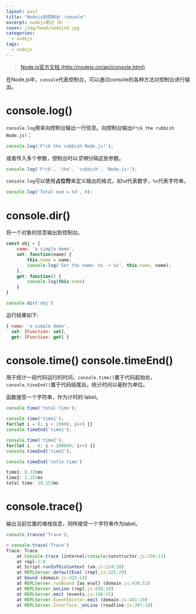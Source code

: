 ```yaml
---
layout: post
title: "Nodejs的控制台：console"
excerpt: nodejs笔记（0）
cover: /img/head/nodejs0.jpg
categories:
  - nodejs
tags:
  - nodejs
---
```


> [Node.js官方文档 (http://nodejs.cn/api/console.html)](http://nodejs.cn/api/console.html)

在Node.js中，`console`代表控制台，可以通过console的各种方法对控制台进行输出。

# console.log()

`console.log`用来向控制台输出一行信息。向控制台输出`F*ck the rubbish Node.js!`：

```javascript
console.log('F*ck the rubbish Node.js!');
```

或者传入多个参数，控制台时以*空格*分隔这些参数。

```javascript
console.log('F*ck', 'the', 'rubbish', 'Node.js!');
```

`console.log`可以使用**占位符**来定义输出的格式，如`%d`代表数字，`%s`代表字符串。

```javascript
console.log('Total num = %d', 0);
```



# console.dir()

将一个对象的信息输出到控制台。

```javascript
const obj = {
	name: 'a simple demo',
	set: function(name) {
		this.name = name;
		console.log('Set the name: %s -> %s', this.name, name);
	},
	get: function() {
		console.log(this.name)
	}
}

console.dir('obj')
```

运行结果如下:

```javascript
{ name: 'a simple demo',
  set: [Function: set],
  get: [Function: get] }
```



# console.time() console.timeEnd()

用于统计一段代码运行的时间，`console.time()`置于代码起始处，`console.tineEnd()`置于代码结尾处。统计时间以毫秒为单位。

函数接受一个字符串，作为计时的 label。

```javascript
console.time('total time');

console.time('time1');
for(let i = 0; i < 10000; i++) {}
console.timeEnd('time1');

console.time('time2');
for(let i - 0; i < 100000; i++) {}
console.timeEnd('time2');

console.timeEnd('totle time')
```

```javascript
time1: 0.336ms
time2: 2.251ms
total time: 19.153ms
```



# console.trace()

输出当前位置的堆栈信息，同样接受一个字符串作为label。

```javascript
console.trance('Trace');
```

```javascript
> console.trace('Trace')
Trace: Trace
    at Console.trace (internal/console/constructor.js:336:11)
    at repl:1:9
    at Script.runInThisContext (vm.js:124:20)
    at REPLServer.defaultEval (repl.js:325:29)
    at bound (domain.js:425:14)
    at REPLServer.runBound [as eval] (domain.js:438:12)
    at REPLServer.onLine (repl.js:650:10)
    at REPLServer.emit (events.js:198:15)
    at REPLServer.EventEmitter.emit (domain.js:481:20)
    at REPLServer.Interface._onLine (readline.js:307:10)
```

